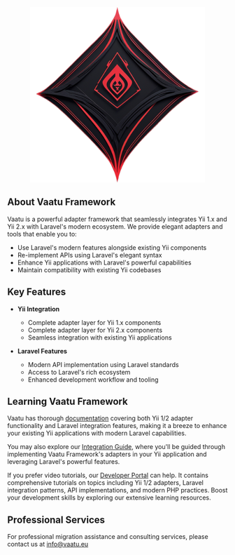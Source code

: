<p align="center">
<a href="https://vaatu.eu" target="_blank"><img src="https://raw.githubusercontent.com/vaatu-tech/.github/refs/heads/master/logo.png" width="400"></a>
</p>

## About Vaatu Framework

Vaatu is a powerful adapter framework that seamlessly integrates Yii 1.x and Yii 2.x with Laravel's modern ecosystem. We provide elegant adapters and tools that enable you to:

- Use Laravel's modern features alongside existing Yii components
- Re-implement APIs using Laravel's elegant syntax
- Enhance Yii applications with Laravel's powerful capabilities
- Maintain compatibility with existing Yii codebases

## Key Features

- **Yii Integration**
  - Complete adapter layer for Yii 1.x components
  - Complete adapter layer for Yii 2.x components
  - Seamless integration with existing Yii applications

- **Laravel Features**
  - Modern API implementation using Laravel standards
  - Access to Laravel's rich ecosystem
  - Enhanced development workflow and tooling

## Learning Vaatu Framework

Vaatu has thorough [documentation](https://vaatu.eu/docs) covering both Yii 1/2 adapter functionality and Laravel integration features, making it a breeze to enhance your existing Yii applications with modern Laravel capabilities.

You may also explore our [Integration Guide](https://vaatu.eu/docs/guide), where you'll be guided through implementing Vaatu Framework's adapters in your Yii application and leveraging Laravel's powerful features.

If you prefer video tutorials, our [Developer Portal](https://vaatu.eu/learn) can help. It contains comprehensive tutorials on topics including Yii 1/2 adapters, Laravel integration patterns, API implementations, and modern PHP practices. Boost your development skills by exploring our extensive learning resources.

## Professional Services

For professional migration assistance and consulting services, please contact us at info@vaatu.eu
